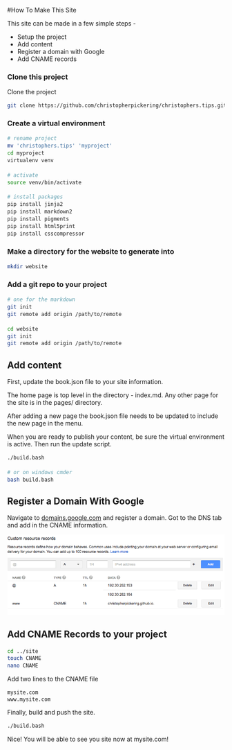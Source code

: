#How To Make This Site

This site can be made in a few simple steps -
* Setup the project
* Add content
* Register a domain with Google
* Add CNAME records

### Clone this project

Clone the project

```sh
git clone https://github.com/christopherpickering/christophers.tips.git
```

### Create a virtual environment

```sh
# rename project
mv 'christophers.tips' 'myproject'
cd myproject
virtualenv venv

# activate
source venv/bin/activate

# install packages
pip install jinja2
pip install markdown2
pip install pigments
pip install html5print
pip install csscompressor
```

### Make a directory for the website to generate into

```sh
mkdir website
```

### Add a git repo to your project

```sh
# one for the markdown
git init 
git remote add origin /path/to/remote

cd website
git init
git remote add origin /path/to/remote

```

## Add content

First, update the book.json file to your site information.

The home page is top level in the directory - index.md. Any other page for the site is in the pages/ directory.

After adding a new page the book.json file needs to be updated to include the new page in the menu.

When you are ready to publish your content, be sure the virtual environment is active. Then run the update script.

```sh
./build.bash

# or on windows cmder
bash build.bash
```

## Register a Domain With Google

Navigate to [domains.google.com](domains.google.com) and register a domain. Got to the DNS tab and add in the CNAME information.

![CNAME](/static/img/make_this_site-CNAME.png)

## Add CNAME Records to your project

```sh
cd ../site
touch CNAME
nano CNAME
```

Add two lines to the CNAME file

```
mysite.com
www.mysite.com
```

Finally, build and push the site.

```sh
./build.bash
```

Nice! You will be able to see you site now at mysite.com!
